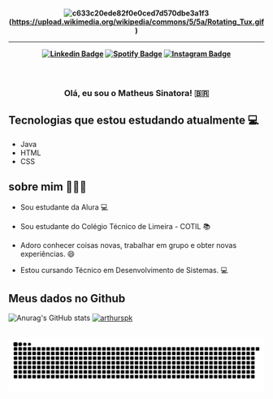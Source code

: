 <h4 align="center">
 
![c633c20ede82f0e0ced7d570dbe3a1f3](https://c.tenor.com/2uyENRmiUt0AAAAC/coding.gif)(https://upload.wikimedia.org/wikipedia/commons/5/5a/Rotating_Tux.gif)

<hr>

[![Linkedin Badge](https://img.shields.io/badge/-Linkedin-blue?style=for-the-badge&logo=Linkedin&logoColor=white&link=https://github.com/matheussinatora)](https://www.linkedin.com/in/matheussinatora/)
[![Spotify Badge](https://img.shields.io/badge/-Spotify-3bb34b?style=for-the-badge&logo=Spotify&logoColor=161f16&link=https://github.com/matheussinatora)](https://open.spotify.com/user/21u4rxyev7ecz73w2znmp4oiy)
[![Instagram Badge](https://img.shields.io/badge/-instagram-red?style=for-the-badge&logo=instagram&logoColor=white&link=https://github.com/matheussinatora)](https://www.instagram.com/msinatora/)
</h4>


<h3 align="center">  <br>

Olá, eu sou o Matheus Sinatora! 🇧🇷
<br>

</h3>

## Tecnologias que estou estudando atualmente 💻

  - Java
  - HTML
  - CSS

## sobre mim 👨🏻‍💻

- Sou estudante da Alura 💻
- Sou estudante do Colégio Técnico de Limeira - COTIL 📚
- Adoro conhecer coisas novas, trabalhar em grupo e obter novas experiências. 😄

- Estou cursando Técnico em Desenvolvimento de Sistemas. 💻

## Meus dados no Github

![Anurag's GitHub stats](https://github-readme-stats.vercel.app/api?username=matheussinatora&show_icons=true&theme=tokyonight)
[![arthurspk](https://github-readme-stats.vercel.app/api/top-langs/?username=matheussinatora&hide=html&layout=compact=true&theme=tokyonight)](https://github.com/matheussinatora/)

 ##
 ![Snake animation](https://github.com/matheussinatora/matheussinatora/blob/output/github-contribution-grid-snake.svg)
<div> 
